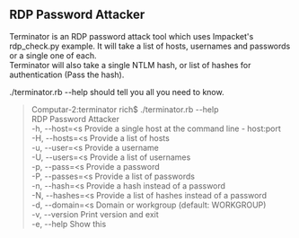 ## RDP Password Attacker  
Terminator is an RDP password attack tool which uses Impacket's rdp_check.py example. It will take a list of hosts, usernames and passwords or a single one of each.  
Terminator will also take a single NTLM hash, or list of hashes for authentication (Pass the hash).

./terminator.rb --help should tell you all you need to know.  

> Computar-2:terminator rich$ ./terminator.rb --help  
    RDP Password Attacker  
  -h, --host=<s      Provide a single host at the command line - host:port  
  -H, --hosts=<s     Provide a list of hosts  
  -u, --user=<s      Provide a username  
  -U, --users=<s     Provide a list of usernames  
  -p, --pass=<s      Provide a password  
  -P, --passes=<s    Provide a list of passwords  
  -n, --hash=<s      Provide a hash instead of a password  
  -N, --hashes=<s    Provide a list of hashes instead of a password  
  -d, --domain=<s    Domain or workgroup (default: WORKGROUP)  
  -v, --version       Print version and exit  
  -e, --help          Show this  
